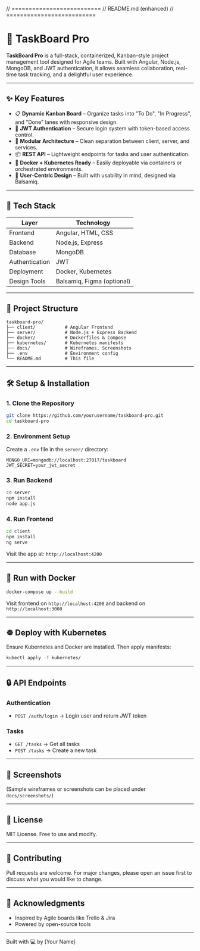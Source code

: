 // ==========================
// README.md (enhanced)
// ==========================
# 🚀 TaskBoard Pro

**TaskBoard Pro** is a full-stack, containerized, Kanban-style project management tool designed for Agile teams. Built with Angular, Node.js, MongoDB, and JWT authentication, it allows seamless collaboration, real-time task tracking, and a delightful user experience.

---

## ✨ Key Features

- 📋 **Dynamic Kanban Board** – Organize tasks into "To Do", "In Progress", and "Done" lanes with responsive design.
- 🔐 **JWT Authentication** – Secure login system with token-based access control.
- 🧠 **Modular Architecture** – Clean separation between client, server, and services.
- 📦 **REST API** – Lightweight endpoints for tasks and user authentication.
- 🐳 **Docker + Kubernetes Ready** – Easily deployable via containers or orchestrated environments.
- 🎨 **User-Centric Design** – Built with usability in mind, designed via Balsamiq.

---

## 🧰 Tech Stack

| Layer         | Technology                      |
|---------------|----------------------------------|
| Frontend      | Angular, HTML, CSS              |
| Backend       | Node.js, Express                |
| Database      | MongoDB                         |
| Authentication| JWT                             |
| Deployment    | Docker, Kubernetes              |
| Design Tools  | Balsamiq, Figma (optional)      |

---

## 📁 Project Structure
```
taskboard-pro/
├── client/           # Angular Frontend
├── server/           # Node.js + Express Backend
├── docker/           # Dockerfiles & Compose
├── kubernetes/       # Kubernetes manifests
├── docs/             # Wireframes, Screenshots
├── .env              # Environment config
└── README.md         # This file
```

---

## 🛠️ Setup & Installation

### 1. Clone the Repository
```bash
git clone https://github.com/yourusername/taskboard-pro.git
cd taskboard-pro
```

### 2. Environment Setup
Create a `.env` file in the `server/` directory:
```
MONGO_URI=mongodb://localhost:27017/taskboard
JWT_SECRET=your_jwt_secret
```

### 3. Run Backend
```bash
cd server
npm install
node app.js
```

### 4. Run Frontend
```bash
cd client
npm install
ng serve
```

Visit the app at: `http://localhost:4200`

---

## 🐳 Run with Docker

```bash
docker-compose up --build
```
Visit frontend on `http://localhost:4200` and backend on `http://localhost:3000`

---

## ☸️ Deploy with Kubernetes
Ensure Kubernetes and Docker are installed. Then apply manifests:
```bash
kubectl apply -f kubernetes/
```

---

## 🔒 API Endpoints

### Authentication
- `POST /auth/login` → Login user and return JWT token

### Tasks
- `GET /tasks` → Get all tasks
- `POST /tasks` → Create a new task

---

## 📸 Screenshots
(Sample wireframes or screenshots can be placed under `docs/screenshots/`)

---

## 📄 License
MIT License. Free to use and modify.

---

## 🙌 Contributing
Pull requests are welcome. For major changes, please open an issue first to discuss what you would like to change.

---

## 🤝 Acknowledgments
- Inspired by Agile boards like Trello & Jira
- Powered by open-source tools

---

Built with 💻 by [Your Name]
